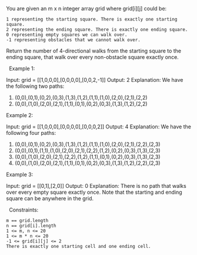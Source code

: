 You are given an m x n integer array grid where grid[i][j] could be:


	1 representing the starting square. There is exactly one starting square.
	2 representing the ending square. There is exactly one ending square.
	0 representing empty squares we can walk over.
	-1 representing obstacles that we cannot walk over.


Return the number of 4-directional walks from the starting square to the ending square, that walk over every non-obstacle square exactly once.

 
Example 1:

Input: grid = [[1,0,0,0],[0,0,0,0],[0,0,2,-1]]
Output: 2
Explanation: We have the following two paths: 
1. (0,0),(0,1),(0,2),(0,3),(1,3),(1,2),(1,1),(1,0),(2,0),(2,1),(2,2)
2. (0,0),(1,0),(2,0),(2,1),(1,1),(0,1),(0,2),(0,3),(1,3),(1,2),(2,2)


Example 2:

Input: grid = [[1,0,0,0],[0,0,0,0],[0,0,0,2]]
Output: 4
Explanation: We have the following four paths: 
1. (0,0),(0,1),(0,2),(0,3),(1,3),(1,2),(1,1),(1,0),(2,0),(2,1),(2,2),(2,3)
2. (0,0),(0,1),(1,1),(1,0),(2,0),(2,1),(2,2),(1,2),(0,2),(0,3),(1,3),(2,3)
3. (0,0),(1,0),(2,0),(2,1),(2,2),(1,2),(1,1),(0,1),(0,2),(0,3),(1,3),(2,3)
4. (0,0),(1,0),(2,0),(2,1),(1,1),(0,1),(0,2),(0,3),(1,3),(1,2),(2,2),(2,3)


Example 3:

Input: grid = [[0,1],[2,0]]
Output: 0
Explanation: There is no path that walks over every empty square exactly once.
Note that the starting and ending square can be anywhere in the grid.


 
Constraints:


	m == grid.length
	n == grid[i].length
	1 <= m, n <= 20
	1 <= m * n <= 20
	-1 <= grid[i][j] <= 2
	There is exactly one starting cell and one ending cell.

